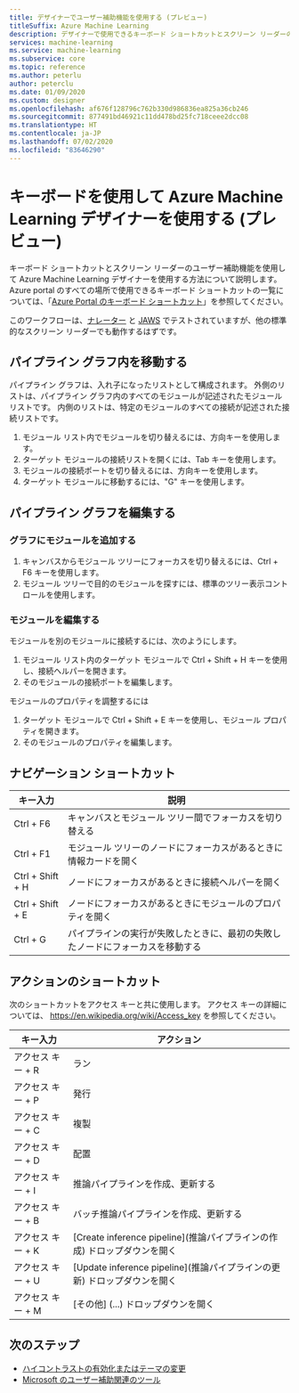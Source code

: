 ```yaml
---
title: デザイナーでユーザー補助機能を使用する (プレビュー)
titleSuffix: Azure Machine Learning
description: デザイナーで使用できるキーボード ショートカットとスクリーン リーダーのユーザー補助機能について説明します。
services: machine-learning
ms.service: machine-learning
ms.subservice: core
ms.topic: reference
ms.author: peterlu
author: peterclu
ms.date: 01/09/2020
ms.custom: designer
ms.openlocfilehash: af676f128796c762b330d986836ea825a36cb246
ms.sourcegitcommit: 877491bd46921c11dd478bd25fc718ceee2dcc08
ms.translationtype: HT
ms.contentlocale: ja-JP
ms.lasthandoff: 07/02/2020
ms.locfileid: "83646290"
---
```

# <a name="use-a-keyboard-to-use-azure-machine-learning-designer-preview"></a>キーボードを使用して Azure Machine Learning デザイナーを使用する (プレビュー)

キーボード ショートカットとスクリーン リーダーのユーザー補助機能を使用して Azure Machine Learning デザイナーを使用する方法について説明します。 Azure portal のすべての場所で使用できるキーボード ショートカットの一覧については、「[Azure Portal のキーボード ショートカット](../azure-portal/azure-portal-keyboard-shortcuts.md)」を参照してください。

このワークフローは、[ナレーター](https://support.microsoft.com/help/22798/windows-10-complete-guide-to-narrator) と [JAWS](https://www.freedomscientific.com/products/software/jaws/) でテストされていますが、他の標準的なスクリーン リーダーでも動作するはずです。

## <a name="navigate-the-pipeline-graph"></a>パイプライン グラフ内を移動する

パイプライン グラフは、入れ子になったリストとして構成されます。 外側のリストは、パイプライン グラフ内のすべてのモジュールが記述されたモジュール リストです。 内側のリストは、特定のモジュールのすべての接続が記述された接続リストです。  

1. モジュール リスト内でモジュールを切り替えるには、方向キーを使用します。
1. ターゲット モジュールの接続リストを開くには、Tab キーを使用します。
1. モジュールの接続ポートを切り替えるには、方向キーを使用します。
1. ターゲット モジュールに移動するには、"G" キーを使用します。

## <a name="edit-the-pipeline-graph"></a>パイプライン グラフを編集する

### <a name="add-a-module-to-the-graph"></a>グラフにモジュールを追加する

1. キャンバスからモジュール ツリーにフォーカスを切り替えるには、Ctrl + F6 キーを使用します。
1. モジュール ツリーで目的のモジュールを探すには、標準のツリー表示コントロールを使用します。

### <a name="edit-a-module"></a>モジュールを編集する

モジュールを別のモジュールに接続するには、次のようにします。

1. モジュール リスト内のターゲット モジュールで Ctrl + Shift + H キーを使用し、接続ヘルパーを開きます。
1. そのモジュールの接続ポートを編集します。

モジュールのプロパティを調整するには

1. ターゲット モジュールで Ctrl + Shift + E キーを使用し、モジュール プロパティを開きます。
1. そのモジュールのプロパティを編集します。

## <a name="navigation-shortcuts"></a>ナビゲーション ショートカット

| キー入力 | 説明 |
|-|-|
| Ctrl + F6 | キャンバスとモジュール ツリー間でフォーカスを切り替える |
| Ctrl + F1   | モジュール ツリーのノードにフォーカスがあるときに情報カードを開く |
| Ctrl + Shift + H | ノードにフォーカスがあるときに接続ヘルパーを開く |
| Ctrl + Shift + E | ノードにフォーカスがあるときにモジュールのプロパティを開く |
| Ctrl + G | パイプラインの実行が失敗したときに、最初の失敗したノードにフォーカスを移動する |

## <a name="action-shortcuts"></a>アクションのショートカット

次のショートカットをアクセス キーと共に使用します。 アクセス キーの詳細については、 https://en.wikipedia.org/wiki/Access_key を参照してください。

| キー入力 | アクション |
|-|-|
| アクセス キー + R | ラン |
| アクセス キー + P | 発行 |
| アクセス キー + C | 複製 |
| アクセス キー + D | 配置 |
| アクセス キー + I | 推論パイプラインを作成、更新する |
| アクセス キー + B | バッチ推論パイプラインを作成、更新する |
| アクセス キー + K | [Create inference pipeline]\(推論パイプラインの作成\) ドロップダウンを開く |
| アクセス キー + U | [Update inference pipeline]\(推論パイプラインの更新\) ドロップダウンを開く |
| アクセス キー + M | [その他] (...) ドロップダウンを開く |

## <a name="next-steps"></a>次のステップ

- [ハイコントラストの有効化またはテーマの変更](../azure-portal/azure-portal-change-theme-high-contrast.md)
- [Microsoft のユーザー補助関連のツール](https://www.microsoft.com/accessibility)
